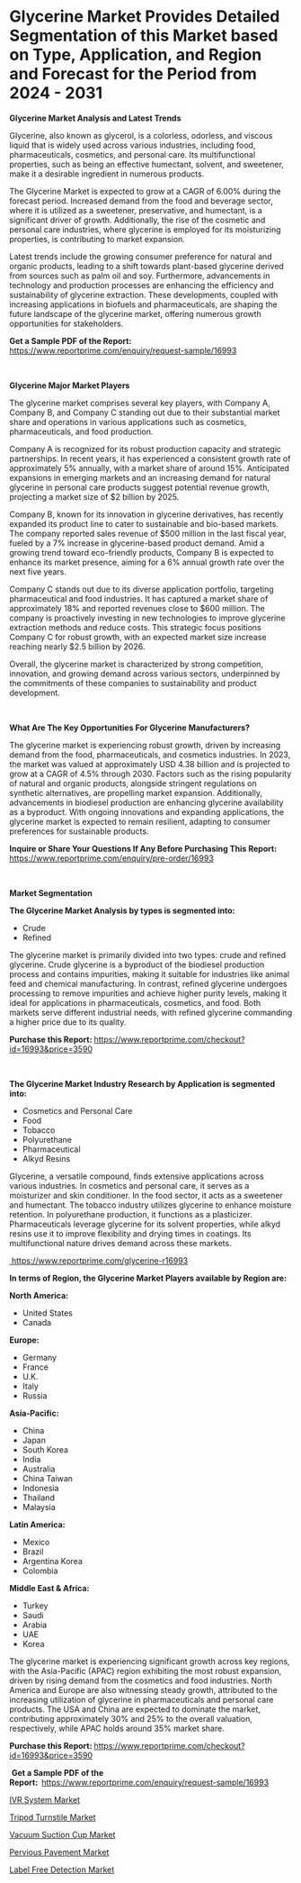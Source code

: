 <p><h1>Glycerine Market Provides Detailed Segmentation of this Market based on Type, Application, and Region and Forecast for the Period from 2024 - 2031</h1></p><p><strong>Glycerine Market Analysis and Latest Trends</strong></p>
<p><p>Glycerine, also known as glycerol, is a colorless, odorless, and viscous liquid that is widely used across various industries, including food, pharmaceuticals, cosmetics, and personal care. Its multifunctional properties, such as being an effective humectant, solvent, and sweetener, make it a desirable ingredient in numerous products.</p><p>The Glycerine Market is expected to grow at a CAGR of 6.00% during the forecast period. Increased demand from the food and beverage sector, where it is utilized as a sweetener, preservative, and humectant, is a significant driver of growth. Additionally, the rise of the cosmetic and personal care industries, where glycerine is employed for its moisturizing properties, is contributing to market expansion.</p><p>Latest trends include the growing consumer preference for natural and organic products, leading to a shift towards plant-based glycerine derived from sources such as palm oil and soy. Furthermore, advancements in technology and production processes are enhancing the efficiency and sustainability of glycerine extraction. These developments, coupled with increasing applications in biofuels and pharmaceuticals, are shaping the future landscape of the glycerine market, offering numerous growth opportunities for stakeholders.</p></p>
<p><strong>Get a Sample PDF of the Report:&nbsp;</strong> <a href="https://www.reportprime.com/enquiry/request-sample/16993?utm_campaign=1845&utm_medium=2&utm_source=Github&utm_content=ia&utm_term=24112024&utm_id=glycerine">https://www.reportprime.com/enquiry/request-sample/16993</a></p>
<p>&nbsp;</p>
<p><strong>Glycerine Major Market Players</strong></p>
<p><p>The glycerine market comprises several key players, with Company A, Company B, and Company C standing out due to their substantial market share and operations in various applications such as cosmetics, pharmaceuticals, and food production.</p><p>Company A is recognized for its robust production capacity and strategic partnerships. In recent years, it has experienced a consistent growth rate of approximately 5% annually, with a market share of around 15%. Anticipated expansions in emerging markets and an increasing demand for natural glycerine in personal care products suggest potential revenue growth, projecting a market size of $2 billion by 2025.</p><p>Company B, known for its innovation in glycerine derivatives, has recently expanded its product line to cater to sustainable and bio-based markets. The company reported sales revenue of $500 million in the last fiscal year, fueled by a 7% increase in glycerine-based product demand. Amid a growing trend toward eco-friendly products, Company B is expected to enhance its market presence, aiming for a 6% annual growth rate over the next five years.</p><p>Company C stands out due to its diverse application portfolio, targeting pharmaceutical and food industries. It has captured a market share of approximately 18% and reported revenues close to $600 million. The company is proactively investing in new technologies to improve glycerine extraction methods and reduce costs. This strategic focus positions Company C for robust growth, with an expected market size increase reaching nearly $2.5 billion by 2026.</p><p>Overall, the glycerine market is characterized by strong competition, innovation, and growing demand across various sectors, underpinned by the commitments of these companies to sustainability and product development.</p></p>
<p>&nbsp;</p>
<p><strong>What Are The Key Opportunities For Glycerine Manufacturers?</strong></p>
<p><p>The glycerine market is experiencing robust growth, driven by increasing demand from the food, pharmaceuticals, and cosmetics industries. In 2023, the market was valued at approximately USD 4.38 billion and is projected to grow at a CAGR of 4.5% through 2030. Factors such as the rising popularity of natural and organic products, alongside stringent regulations on synthetic alternatives, are propelling market expansion. Additionally, advancements in biodiesel production are enhancing glycerine availability as a byproduct. With ongoing innovations and expanding applications, the glycerine market is expected to remain resilient, adapting to consumer preferences for sustainable products.</p></p>
<p><strong>Inquire or Share Your Questions If Any Before Purchasing This Report:</strong> <a href="https://www.reportprime.com/enquiry/pre-order/16993?utm_campaign=1845&utm_medium=2&utm_source=Github&utm_content=ia&utm_term=24112024&utm_id=glycerine">https://www.reportprime.com/enquiry/pre-order/16993</a></p>
<p>&nbsp;</p>
<p><strong>Market Segmentation</strong></p>
<p><strong>The Glycerine Market Analysis by types is segmented into:</strong></p>
<p><ul><li>Crude</li><li>Refined</li></ul></p>
<p><p>The glycerine market is primarily divided into two types: crude and refined glycerine. Crude glycerine is a byproduct of the biodiesel production process and contains impurities, making it suitable for industries like animal feed and chemical manufacturing. In contrast, refined glycerine undergoes processing to remove impurities and achieve higher purity levels, making it ideal for applications in pharmaceuticals, cosmetics, and food. Both markets serve different industrial needs, with refined glycerine commanding a higher price due to its quality.</p></p>
<p><strong>Purchase this Report:&nbsp;</strong><a href="https://www.reportprime.com/checkout?id=16993&price=3590&utm_campaign=1845&utm_medium=2&utm_source=Github&utm_content=ia&utm_term=24112024&utm_id=glycerine">https://www.reportprime.com/checkout?id=16993&price=3590</a></p>
<p>&nbsp;</p>
<p><strong>The Glycerine Market Industry Research by Application is segmented into:</strong></p>
<p><ul><li>Cosmetics and Personal Care</li><li>Food</li><li>Tobacco</li><li>Polyurethane</li><li>Pharmaceutical</li><li>Alkyd Resins</li></ul></p>
<p><p>Glycerine, a versatile compound, finds extensive applications across various industries. In cosmetics and personal care, it serves as a moisturizer and skin conditioner. In the food sector, it acts as a sweetener and humectant. The tobacco industry utilizes glycerine to enhance moisture retention. In polyurethane production, it functions as a plasticizer. Pharmaceuticals leverage glycerine for its solvent properties, while alkyd resins use it to improve flexibility and drying times in coatings. Its multifunctional nature drives demand across these markets.</p></p>
<p><a href="https://www.reportprime.com/glycerine-r16993?utm_campaign=1845&utm_medium=2&utm_source=Github&utm_content=ia&utm_term=24112024&utm_id=glycerine">&nbsp;https://www.reportprime.com/glycerine-r16993</a></p>
<p><strong>In terms of Region, the Glycerine Market Players available by Region are:</strong></p>
<p>
    <p> <strong> North America: </strong>
        <ul>
            <li>United States</li>
            <li>Canada</li>
        </ul>
        </p> 
    <p> <strong> Europe: </strong>
        <ul>
            <li>Germany</li>
            <li>France</li>
            <li>U.K.</li>
            <li>Italy</li>
            <li>Russia</li>
        </ul>
        </p> 
    <p> <strong> Asia-Pacific: </strong>
        <ul>
            <li>China</li>
            <li>Japan</li>
            <li>South Korea</li>
            <li>India</li>
            <li>Australia</li>
            <li>China Taiwan</li>
            <li>Indonesia</li>
            <li>Thailand</li>
            <li>Malaysia</li>
        </ul>
        </p> 
    <p> <strong> Latin America: </strong>
        <ul>
            <li>Mexico</li>
            <li>Brazil</li>
            <li>Argentina Korea</li>
            <li>Colombia</li>
        </ul>
        </p> 
    <p> <strong> Middle East & Africa: </strong>
        <ul>
            <li>Turkey</li>
            <li>Saudi</li>
            <li>Arabia</li>
            <li>UAE</li>
            <li>Korea</li>
        </ul>
    </p>
    </p>
<p><p>The glycerine market is experiencing significant growth across key regions, with the Asia-Pacific (APAC) region exhibiting the most robust expansion, driven by rising demand from the cosmetics and food industries. North America and Europe are also witnessing steady growth, attributed to the increasing utilization of glycerine in pharmaceuticals and personal care products. The USA and China are expected to dominate the market, contributing approximately 30% and 25% to the overall valuation, respectively, while APAC holds around 35% market share.</p></p>
<p><strong>Purchase this Report: </strong><a href="https://www.reportprime.com/checkout?id=16993&price=3590&utm_campaign=1845&utm_medium=2&utm_source=Github&utm_content=ia&utm_term=24112024&utm_id=glycerine">https://www.reportprime.com/checkout?id=16993&price=3590</a></p>
<p>&nbsp;<strong>Get a Sample PDF of the Report:&nbsp;&nbsp;</strong><a href="https://www.reportprime.com/enquiry/request-sample/16993?utm_campaign=1845&utm_medium=2&utm_source=Github&utm_content=ia&utm_term=24112024&utm_id=glycerine">https://www.reportprime.com/enquiry/request-sample/16993</a></p>
<p><strong></strong></p>
<p><p><a href="https://issuu.com/reportprime-2/docs/ivr-system-market-size-2030.pptx_18fa74dfe2999a?utm_campaign=1845&utm_medium=2&utm_source=Github&utm_content=ia&utm_term=24112024&utm_id=glycerine">IVR System Market</a></p><p><a href="https://www.linkedin.com/pulse/tripod-turnstile-market-segmentation-geographical-regions-zk8me?utm_campaign=1845&utm_medium=2&utm_source=Github&utm_content=ia&utm_term=24112024&utm_id=glycerine">Tripod Turnstile Market</a></p><p><a href="https://www.linkedin.com/pulse/global-vacuum-suction-cup-market-product-types-applications-regional-ojfuc?utm_campaign=1845&utm_medium=2&utm_source=Github&utm_content=ia&utm_term=24112024&utm_id=glycerine">Vacuum Suction Cup Market</a></p><p><a href="https://github.com/RickHolmes3/Market-Research-Report-List-7/blob/main/pervious-pavement-market.md?utm_campaign=1845&utm_medium=2&utm_source=Github&utm_content=ia&utm_term=24112024&utm_id=glycerine">Pervious Pavement Market</a></p><p><a href="https://issuu.com/reportprime-2/docs/label-free-detection-market-size-20_949934481f2de9?utm_campaign=1845&utm_medium=2&utm_source=Github&utm_content=ia&utm_term=24112024&utm_id=glycerine">Label Free Detection Market</a></p></p>